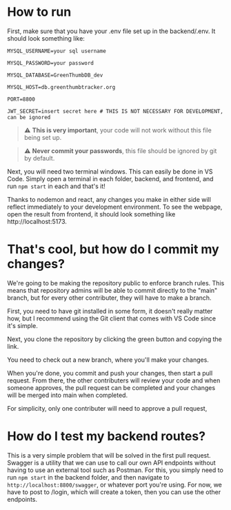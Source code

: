 # How to run

First, make sure that you have your .env file set up in the backend/.env. It should look something like:

```
MYSQL_USERNAME=your sql username

MYSQL_PASSWORD=your password

MYSQL_DATABASE=GreenThumbDB_dev

MYSQL_HOST=db.greenthumbtracker.org

PORT=8800

JWT_SECRET=insert secret here # THIS IS NOT NECESSARY FOR DEVELOPMENT, can be ignored
```
> ⚠️ **This is very important**, your code will not work without this file being set up.


> ⚠️ **Never commit your passwords**, this file should be ignored by git by default.

Next, you will need two terminal windows. This can easily be done in VS Code. Simply open a terminal in each folder, backend, and frontend, and run `npm start` in each and that's it!

Thanks to nodemon and react, any changes you make in either side will reflect immediately to your development environment. To see the webpage, open the result from frontend, it should look something like http://localhost:5173.

# That's cool, but how do I commit my changes?

We're going to be making the repository public to enforce branch rules. This means that repository admins will be able to commit directly to the "main" branch, but for every other contributer, they will have to make a branch.

First, you need to have git installed in some form, it doesn't really matter how, but I recommend using the Git client that comes with VS Code since it's simple.

Next, you clone the repository by clicking the green button and copying the link.

You need to check out a new branch, where you'll make your changes.

When you're done, you commit and push your changes, then start a pull request. From there, the other contributers will review your code and when someone approves, the pull request can be completed and your changes will be merged into main when completed.

For simplicity, only one contributer will need to approve a pull request, 

# How do I test my backend routes?

This is a very simple problem that will be solved in the first pull request. Swagger is a utility that we can use to call our own API endpoints without having to use an external tool such as Postman. For this, you simply need to run `npm start` in the backend folder, and then navigate to `http://localhost:8800/swagger`, or whatever port you're using. For now, we have to post to /login, which will create a token, then you can use the other endpoints. 
